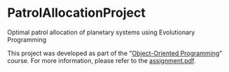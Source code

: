 # PatrolAllocationProject
Optimal patrol allocation of planetary systems using Evolutionary Programming

This project was developed as part of the "[Object-Oriented Programming](https://fenix.tecnico.ulisboa.pt/disciplinas/POO23/2023-2024/2-semestre)" course. For more information, please refer to the [assignment.pdf](./assignment.pdf).
